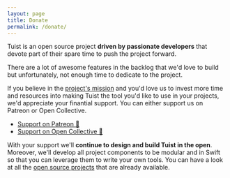 ```yaml
---
layout: page
title: Donate
permalink: /donate/
---
```


Tuist is an open source project **driven by passionate developers** that devote part of their spare time to push the project forward. 

There are a lot of awesome features in the backlog that we'd love to build but unfortunately, not enough time to dedicate to the project.

If you believe in the [project's mission](/vision) and you'd love us to invest more time and resources into making Tuist the tool you'd like to use in your projects, we'd appreciate your finantial support. You can either support us on Patreon or Open Collective.

- [Support on Patreon 🚀]({{site.urls.opencollective}})
- [Support on Open Collective 👬]({{site.urls.patreon}})

With your support we'll **continue to design and build Tuist in the open**. Moreover, we'll develop all project components to be modular and in Swift so that you can leverage them to write your own tools. You can have a look at all the [open source projects](/open) that are already available.